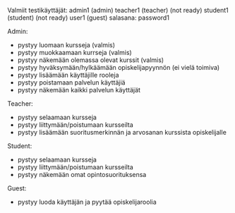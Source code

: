 Valmiit testikäyttäjät:
admin1 (admin)
teacher1 (teacher) (not ready)
student1 (student) (not ready)
user1 (guest) 
salasana: password1


Admin:
- pystyy luomaan kursseja (valmis)
- pystyy muokkaamaan kurrseja (valmis)
- pystyy näkemään olemassa olevat kurssit (valmis)
- pystyy hyväksymään/hylkäämään opiskelijapyynnön (ei vielä toimiva)
- pystyy lisäämään käyttäjille rooleja
- pystyy poistamaan palvelun käyttäjiä
- pystyy näkemään kaikki palvelun käyttäjät

Teacher:
- pystyy selaamaan kursseja
- pystyy liittymään/poistumaan kursseilta
- pystyy lisäämään suoritusmerkinnän ja arvosanan kurssista opiskelijalle

Student:
- pystyy selaamaan kursseja
- pystyy liittymään/poistumaan kursseilta
- pystyy näkemään omat opintosuorituksensa

Guest:
- pystyy luoda käyttäjän ja pyytää opiskelijaroolia
